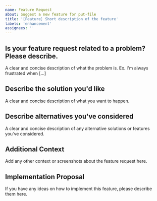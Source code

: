 ```yaml
---
name: Feature Request
about: Suggest a new feature for put-file
title: '[Feature] Short description of the feature'
labels: 'enhancement'
assignees: ''
---
```


## Is your feature request related to a problem? Please describe.
A clear and concise description of what the problem is. Ex. I'm always frustrated when [...]

## Describe the solution you'd like
A clear and concise description of what you want to happen.

## Describe alternatives you've considered
A clear and concise description of any alternative solutions or features you've considered.

## Additional Context
Add any other context or screenshots about the feature request here.

## Implementation Proposal
If you have any ideas on how to implement this feature, please describe them here.